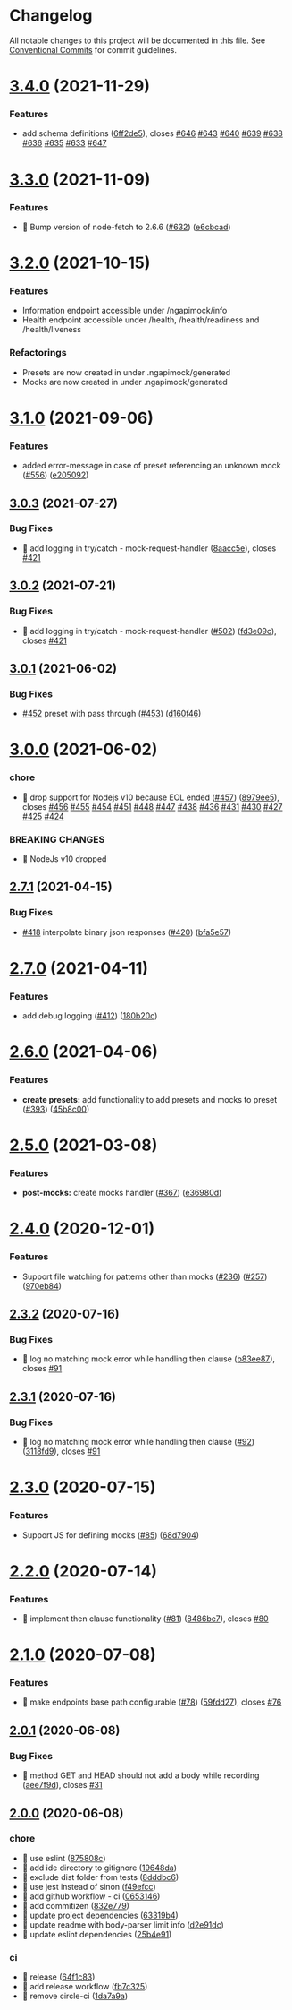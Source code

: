 # Changelog

All notable changes to this project will be documented in this file. See
[Conventional Commits](https://conventionalcommits.org) for commit guidelines.

# [3.4.0](https://github.com/ng-apimock/core/compare/v3.3.0...v3.4.0) (2021-11-29)


### Features

* add schema definitions ([6ff2de5](https://github.com/ng-apimock/core/commit/6ff2de5fdef8ce16e5bcb8428bdcd21ad5fd77cb)), closes [#646](https://github.com/ng-apimock/core/issues/646) [#643](https://github.com/ng-apimock/core/issues/643) [#640](https://github.com/ng-apimock/core/issues/640) [#639](https://github.com/ng-apimock/core/issues/639) [#638](https://github.com/ng-apimock/core/issues/638) [#636](https://github.com/ng-apimock/core/issues/636) [#635](https://github.com/ng-apimock/core/issues/635) [#633](https://github.com/ng-apimock/core/issues/633) [#647](https://github.com/ng-apimock/core/issues/647)

# [3.3.0](https://github.com/ng-apimock/core/compare/v3.2.0...v3.3.0) (2021-11-09)


### Features

* 🎸 Bump version of node-fetch to 2.6.6 ([#632](https://github.com/ng-apimock/core/issues/632)) ([e6cbcad](https://github.com/ng-apimock/core/commit/e6cbcad8688b6f2df32b221789a7bc51f1ea35ce))

# [3.2.0](https://github.com/ng-apimock/core/compare/v3.1.0...v3.2.0) (2021-10-15)


### Features

* Information endpoint accessible under /ngapimock/info
* Health endpoint accessible under /health, /health/readiness and /health/liveness

### Refactorings

* Presets are now created in under .ngapimock/generated
* Mocks are now created in under .ngapimock/generated

# [3.1.0](https://github.com/ng-apimock/core/compare/v3.0.3...v3.1.0) (2021-09-06)


### Features

* added error-message in case of preset referencing an unknown mock ([#556](https://github.com/ng-apimock/core/issues/556)) ([e205092](https://github.com/ng-apimock/core/commit/e20509282e088567279d6eb8f6988eccb064ceb4))

## [3.0.3](https://github.com/ng-apimock/core/compare/v3.0.2...v3.0.3) (2021-07-27)


### Bug Fixes

* 🐛 add logging in try/catch - mock-request-handler ([8aacc5e](https://github.com/ng-apimock/core/commit/8aacc5ecb24e266e846a22e32f2d494521ae1276)), closes [#421](https://github.com/ng-apimock/core/issues/421)

## [3.0.2](https://github.com/ng-apimock/core/compare/v3.0.1...v3.0.2) (2021-07-21)


### Bug Fixes

* 🐛 add logging in try/catch - mock-request-handler ([#502](https://github.com/ng-apimock/core/issues/502)) ([fd3e09c](https://github.com/ng-apimock/core/commit/fd3e09c41cacc7061361b10cac3b7f4702cc7710)), closes [#421](https://github.com/ng-apimock/core/issues/421)

## [3.0.1](https://github.com/ng-apimock/core/compare/v3.0.0...v3.0.1) (2021-06-02)


### Bug Fixes

* [#452](https://github.com/ng-apimock/core/issues/452) preset with pass through ([#453](https://github.com/ng-apimock/core/issues/453)) ([d160f46](https://github.com/ng-apimock/core/commit/d160f46badfb0f96353c3eb0d155e98f71fb2da7))

# [3.0.0](https://github.com/ng-apimock/core/compare/v2.7.1...v3.0.0) (2021-06-02)


### chore

* 🤖 drop support for Nodejs v10 because EOL ended ([#457](https://github.com/ng-apimock/core/issues/457)) ([8979ee5](https://github.com/ng-apimock/core/commit/8979ee5435a212d5388e52331f74b044e44fb7f2)), closes [#456](https://github.com/ng-apimock/core/issues/456) [#455](https://github.com/ng-apimock/core/issues/455) [#454](https://github.com/ng-apimock/core/issues/454) [#451](https://github.com/ng-apimock/core/issues/451) [#448](https://github.com/ng-apimock/core/issues/448) [#447](https://github.com/ng-apimock/core/issues/447) [#438](https://github.com/ng-apimock/core/issues/438) [#436](https://github.com/ng-apimock/core/issues/436) [#431](https://github.com/ng-apimock/core/issues/431) [#430](https://github.com/ng-apimock/core/issues/430) [#427](https://github.com/ng-apimock/core/issues/427) [#425](https://github.com/ng-apimock/core/issues/425) [#424](https://github.com/ng-apimock/core/issues/424)


### BREAKING CHANGES

* 🧨 NodeJs v10 dropped

## [2.7.1](https://github.com/ng-apimock/core/compare/v2.7.0...v2.7.1) (2021-04-15)


### Bug Fixes

* [#418](https://github.com/ng-apimock/core/issues/418) interpolate binary json responses ([#420](https://github.com/ng-apimock/core/issues/420)) ([bfa5e57](https://github.com/ng-apimock/core/commit/bfa5e576e4c29eee206c07ea7036128aee9f47cb))

# [2.7.0](https://github.com/ng-apimock/core/compare/v2.6.0...v2.7.0) (2021-04-11)


### Features

* add debug logging ([#412](https://github.com/ng-apimock/core/issues/412)) ([180b20c](https://github.com/ng-apimock/core/commit/180b20cd6bd8870c99c1f9e3353fcdae3afa5f89))

# [2.6.0](https://github.com/ng-apimock/core/compare/v2.5.0...v2.6.0) (2021-04-06)


### Features

* **create presets:** add functionality to add presets and mocks to preset ([#393](https://github.com/ng-apimock/core/issues/393)) ([45b8c00](https://github.com/ng-apimock/core/commit/45b8c00e5971c327c3d8f1658e417562907d455e))

# [2.5.0](https://github.com/ng-apimock/core/compare/v2.4.0...v2.5.0) (2021-03-08)


### Features

* **post-mocks:** create mocks handler ([#367](https://github.com/ng-apimock/core/issues/367)) ([e36980d](https://github.com/ng-apimock/core/commit/e36980d5fa246418e575c151f9d3de8f8de38bdb))

# [2.4.0](https://github.com/ng-apimock/core/compare/v2.3.2...v2.4.0) (2020-12-01)


### Features

* Support file watching for patterns other than mocks ([#236](https://github.com/ng-apimock/core/issues/236)) ([#257](https://github.com/ng-apimock/core/issues/257)) ([970eb84](https://github.com/ng-apimock/core/commit/970eb8452c5d6b4d4804c5c54792a539b0ca29a1))

## [2.3.2](https://github.com/ng-apimock/core/compare/v2.3.1...v2.3.2) (2020-07-16)


### Bug Fixes

* 🐛 log no matching mock error while handling then clause ([b83ee87](https://github.com/ng-apimock/core/commit/b83ee876185657979fb00510b7622fc7bad806c9)), closes [#91](https://github.com/ng-apimock/core/issues/91)

## [2.3.1](https://github.com/ng-apimock/core/compare/v2.3.0...v2.3.1) (2020-07-16)


### Bug Fixes

* 🐛 log no matching mock error while handling then clause ([#92](https://github.com/ng-apimock/core/issues/92)) ([3118fd9](https://github.com/ng-apimock/core/commit/3118fd9924ab66dacf697e1f283eaa9e5c875709)), closes [#91](https://github.com/ng-apimock/core/issues/91)

# [2.3.0](https://github.com/ng-apimock/core/compare/v2.2.0...v2.3.0) (2020-07-15)


### Features

* Support JS for defining mocks ([#85](https://github.com/ng-apimock/core/issues/85)) ([68d7904](https://github.com/ng-apimock/core/commit/68d7904bf1943bc59e976617ff00a8b27e5e3a08))

# [2.2.0](https://github.com/ng-apimock/core/compare/v2.1.0...v2.2.0) (2020-07-14)


### Features

* 🎸 implement then clause functionality ([#81](https://github.com/ng-apimock/core/issues/81)) ([8486be7](https://github.com/ng-apimock/core/commit/8486be78ee7e451ff12d701b12379dbd29aaa96d)), closes [#80](https://github.com/ng-apimock/core/issues/80)

# [2.1.0](https://github.com/ng-apimock/core/compare/v2.0.1...v2.1.0) (2020-07-08)


### Features

* 🎸 make endpoints base path configurable ([#78](https://github.com/ng-apimock/core/issues/78)) ([59fdd27](https://github.com/ng-apimock/core/commit/59fdd279f1ac2f657ca9a4f8f57e863ae695d6b7)), closes [#76](https://github.com/ng-apimock/core/issues/76)

## [2.0.1](https://github.com/ng-apimock/core/compare/v2.0.0...v2.0.1) (2020-06-08)


### Bug Fixes

* 🐛 method GET and HEAD should not add a body while recording ([aee7f9d](https://github.com/ng-apimock/core/commit/aee7f9d78bf1365264812bcd04672aa7913a035a)), closes [#31](https://github.com/ng-apimock/core/issues/31)

## [2.0.0](https://github.com/ng-apimock/core/compare/v1.0.25...v2.0.0) (2020-06-08)

### chore
* 🤖 use eslint ([875808c](https://github.com/ng-apimock/core/commit/875808c398))
* 🤖 add ide directory to gitignore ([19648da](https://github.com/ng-apimock/core/commit/19648da83b)) 
* 🤖 exclude dist folder from tests ([8dddbc6](https://github.com/ng-apimock/core/commit/8dddbc643d))
* 🤖 use jest instead of sinon ([f49efcc](https://github.com/ng-apimock/core/commit/f49efcc4ee)) 
* 🤖 add github workflow - ci ([0653146](https://github.com/ng-apimock/core/commit/0653146b59)) 
* 🤖 add commitizen ([832e779](https://github.com/ng-apimock/core/commit/832e779e8d)) 
* 🤖 update project dependencies ([63319b4](https://github.com/ng-apimock/core/commit/63319b49ad)) 
* 🤖 update readme with body-parser limit info ([d2e91dc](https://github.com/ng-apimock/core/commit/d2e91dc3d5)) 
* 🤖 update eslint dependencies ([25b4e91](https://github.com/ng-apimock/core/commit/25b4e91baecb8d89162c0cdbbf0df06b68e3b70b))
    
### ci
* 🎡 release ([64f1c83](https://github.com/ng-apimock/core/commit/64f1c83191)) 
* 🎡 add release workflow ([fb7c325](https://github.com/ng-apimock/core/commit/fb7c3257df)) 
* 🎡 remove circle-ci ([1da7a9a](https://github.com/ng-apimock/core/commit/1da7a9a6e4))
